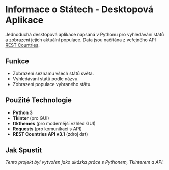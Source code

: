 # Informace o Státech - Desktopová Aplikace

Jednoduchá desktopová aplikace napsaná v Pythonu pro vyhledávání států a zobrazení jejich aktuální populace. Data jsou načítána z veřejného API [REST Countries](https://restcountries.com/).

## Funkce

* Zobrazení seznamu všech států světa.
* Vyhledávání států podle názvu.
* Zobrazení populace vybraného státu.

## Použité Technologie

* **Python 3**
* **Tkinter** (pro GUI)
* **ttkthemes** (pro modernější vzhled GUI)
* **Requests** (pro komunikaci s API)
* **REST Countries API v3.1** (zdroj dat)

## Jak Spustit


*Tento projekt byl vytvořen jako ukázka práce s Pythonem, Tkinterem a API.*
